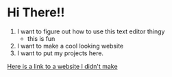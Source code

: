 # Hi There!!

1. I want to figure out how to use this text editor thingy
    * this is fun
2. I want to make a cool looking website
3. I want to put my projects here. 

[Here is a link to a website I didn't make](https://google.com)
